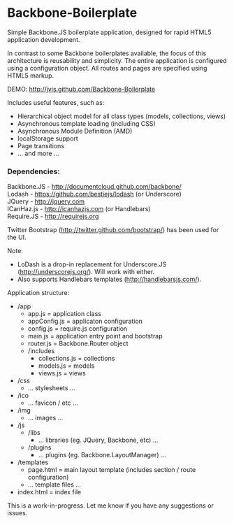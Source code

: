 Backbone-Boilerplate
===========================  
  
  
Simple Backbone.JS boilerplate application, designed for rapid HTML5 application development.  
  
In contrast to some Backbone boilerplates available, the focus of this architecture is reusability and simplicity. 
The entire application is configured using a configuration object. All routes and pages are specified using HTML5 markup.
  
  
DEMO: http://jvis.github.com/Backbone-Boilerplate  

  
Includes useful features, such as:  
* Hierarchical object model for all class types (models, collections, views)
* Asynchronous template loading (including CSS)
* Asynchronous Module Definition (AMD)
* localStorage support
* Page transitions
* ... and more ...
  
  
### Dependencies:  
Backbone.JS - http://documentcloud.github.com/backbone/  
Lodash - https://github.com/bestiejs/lodash (or Underscore)    
JQuery - http://jquery.com  
ICanHaz.js - http://icanhazjs.com (or Handlebars)    
Require.JS - http://requirejs.org  
  
Twitter Bootstrap (http://twitter.github.com/bootstrap/) has been used for the UI.  
  
  
Note:
* LoDash is a drop-in replacement for Underscore.JS (http://underscorejs.org/). Will work with either.  
* Also supports Handlebars templates (http://handlebarsjs.com/).
 

Application structure:
* /app
  * app.js           = application class
  * appConfig.js     = applicaton configuration
  * config.js        = require.js configuration
  * main.js          = application entry point and bootstrap
  * router.js        = Backbone.Router object
  * /includes
    * collections.js    = collections
    * models.js         = models
    * views.js          = views
* /css
  * ... stylesheets ...
* /ico
  * ... favicon / etc ...
* /img
  * ... images ...
* /js
  * /libs
    * ... libraries (eg. JQuery, Backbone, etc) ...
  * /plugins
    * ... plugins (eg. Backbone.LayoutManager) ... 
* /templates
  * page.html       = main layout template (includes section / route configuration)
  * ... template files ...
* index.html        = index file
   
   
This is a work-in-progress. Let me know if you have any suggestions or issues.